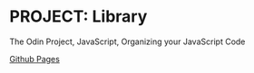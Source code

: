 # PROJECT: Library

The Odin Project, JavaScript, Organizing your JavaScript Code

[Github Pages](https://chrscmpl.github.io/odin-library/)
